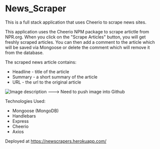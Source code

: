 # News_Scraper
This is a full stack application that uses Cheerio to scrape news sites.

This application uses the Cheerio NPM package to scrape artictle from NPR.org.  When you click on the "Scrape Articles" button, you will get freshly scraped articles.  You can then add a comment to the article which will be saved via Mongoose or delete the comment which will remove it from the database.

The scraped news article contains:

- Headline - title of the article
- Summary - a short summary of the article
- URL - the url to the original article

![Image description](link-to-image) --->  Need to push image into Github

Technologies Used:

- Mongoose (MongoDB)
- Handlebars
- Express
- Cheerio
- Axios

Deployed at https://newscrapers.herokuapp.com/
